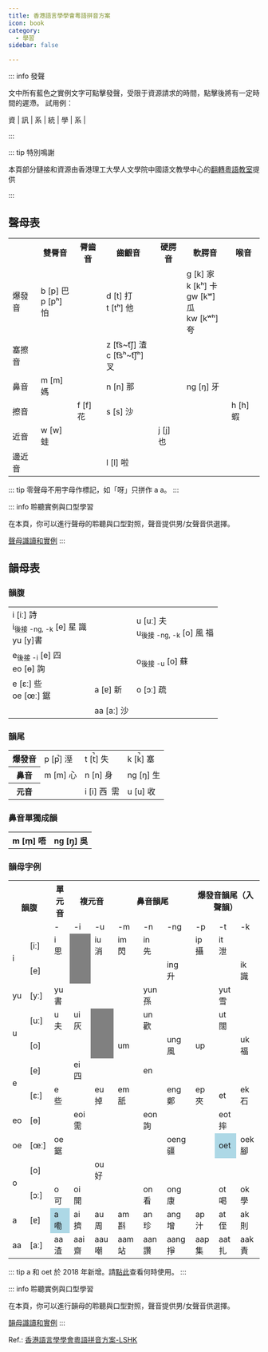 ```yaml
---
title: 香港語言學學會粵語拼音方案
icon: book
category:
  - 學習
sidebar: false

---
```


::: info 發聲

文中所有藍色之實例文字可點擊發聲，受限于資源請求的時間，點擊後將有一定時間的遲滯。
試用例：

<a onclick="_play('zi1')">資</a> |
<a onclick="_play('seon3')">訊</a> |
<a onclick="_play('hai6')">系</a> |
<a onclick="_play('tung2')">統</a> |
<a onclick="_play('hok6')">學</a> |
<a onclick="_play('hai6')">系</a> |

:::

::: tip 特別鳴謝

本頁部分鏈接和資源由香港理工大學人文學院中國語文教學中心的[翻轉粵語教室](https://www.polyu.edu.hk/clc/cantonese/about/)提供

:::

## 聲母表

<table>
    <tr>
        <th></th>
        <th>雙脣音</th>
        <th>脣齒音</th>
        <th>齒齦音</th>
        <th>硬腭音</th>
        <th>軟腭音</th>
        <th>喉音</th>
    </tr>
    <tr>
        <td>爆發音</td>
        <td>
          <a onclick="_play('baa1')">b [p] 巴 </a><br />
          <a onclick="_play('paa3')">p [pʰ] 怕 </a>
        </td>
        <td ></td>
        <td >
          <a onclick="_play('daa2')">d [t] 打 </a><br />
          <a onclick="_play('taa1')">t [tʰ] 他 </a>
        </td>
        <td ></td>
        <td>
          <a onclick="_play('gaa1')">g [k] 家 </a><br />
          <a onclick="_play('kaa1')">k [kʰ] 卡 </a><br />
          <a onclick="_play('gwaa1')">gw [kʷ] 瓜 </a><br />
          <a onclick="_play('kwaa1')">kw [kʷʰ] 夸 </a>
        </td>
        <td></td>
    </tr>
    <tr>
        <td>塞擦音</td>
        <td></td>
        <td></td>
        <td>
          <a onclick="_play('zaa1')">z [t͡s~t͡ʃ] 渣 </a><br />
          <a onclick="_play('caa1')">c [t͡sʰ~t͡ʃʰ] 叉 </a>
        </td>
        <td></td>
        <td></td>
        <td></td>
    </tr>
    <tr>
        <td >鼻音</td>
        <td>
          <a onclick="_play('maa1')">m [m] 媽 </a>
        </td>
        <td></td>
        <td>
          <a onclick="_play('naa1')">n [n] 那 </a>
        </td>
        <td></td>
        <td>
          <a onclick="_play('ngaa4')">ng [ŋ] 牙 </a>
        </td>
        <td></td>
    </tr>
    <tr>
        <td>擦音</td>
        <td></td>
        <td>
          <a onclick="_play('faa1')">f [f] 花 </a>
        </td>
        <td>
          <a onclick="_play('saa1')">s [s] 沙 </a>
        </td>
        <td></td>
        <td></td>
        <td>
          <a onclick="_play('haa1')">h [h] 蝦 </a>
        </td>
    </tr>
    <tr>
        <td>近音</td>
        <td>
          <a onclick="_play('waa1')">w [w] 蛙 </a>
        </td>
        <td></td>
        <td></td>
        <td>
          <a onclick="_play('jaa5')">j [j] 也 </a>
        </td>
        <td></td>
        <td></td>
    </tr>
    <tr>
        <td>邊近音</td>
        <td></td>
        <td></td>
        <td>
          <a onclick="_play('laa1')">l [l] 啦 </a>
        </td>
        <td></td>
        <td></td>
        <td></td>
    </tr>
</table>

::: tip
零聲母不用字母作標記，如「呀」只拼作 a a。
:::

::: info 聆聽實例與口型學習

在本頁，你可以進行聲母的聆聽與口型對照，聲音提供男/女聲音供選擇。

[聲母識讀和實例](https://www.polyu.edu.hk/clc/cantonese/phoneticKnowledge/initial/recognizingInitial/)
:::

## 韻母表

### 韻腹
<table>
    <tr>
        <td>
            i [iː] <a onclick="_play('si1')">詩</a><br />
            i<sub>後接 -ng, -k</sub> [e] <a onclick="_play('sing1')">星</a>&nbsp;<a onclick="_play('sik1')">識</a><br />
             yu [y]<a onclick="_play('syu1')">書</a>
        </td>
        <td></td>
        <td>u [uː] <a onclick="_play('fu1')">夫</a><br />
            u<sub>後接 -ng, -k</sub> [o]  <a onclick="_play('fung1')">風</a>&nbsp;<a onclick="_play('fuk1')">福</a>
        </td>
    </tr>
    <tr>
        <td>e<sub>後接 -i</sub> [e]  <a onclick="_play('sei3')">四</a><br />
            eo [ɵ]  <a onclick="_play('seon1')">詢</a>
        </td>
        <td></td>
        <td>o<sub>後接 -u</sub> [o]  <a onclick="_play('sou1')">蘇</a>
        </td>
    </tr>
    <tr>
        <td>e [ɛː]  <a onclick="_play('se1')">些</a><br />
            oe [œː]  <a onclick="_play('goe3')">鋸</a>
        </td>
        <td>a [ɐ]  <a onclick="_play('san1')">新</a>
        </td>
        <td>o [ɔː]  <a onclick="_play('so1')">疏</a>
        </td>
    </tr>
    <tr>
        <td></td>
        <td>aa [aː]  <a onclick="_play('saa1')">沙</a>
        </td>
        <td></td>
    </tr>
</table>

### 韻尾

<table>
    <tr>
        <th>爆發音</th>
        <td>p [p̚] <a onclick="_play('sap1')">溼</a></td>
        <td>t [t̚] <a onclick="_play('sat1')">失 </a></td>
        <td>k [k̚] <a onclick="_play('sak1')">塞 </a></td>
    </tr>
    <tr>
        <th>鼻音</th>
        <td>m [m] <a onclick="_play('sam1')">心</a></td>
        <td>n [n] <a onclick="_play('san1')">身 </a></td>
        <td>ng [ŋ] <a onclick="_play('sang1')">生 </a></td>
    </tr>
    <tr>
        <th>元音</th>
        <td></td>
        <td>i [i] <a onclick="_play('sai1')">西</a>&nbsp;
            <a onclick="_play('seoi1')">需</a>
        </td>
        <td>u [u] <a onclick="_play('sau1')">收</a></td>
    </tr>
</table>

### 鼻音單獨成韻
<table>
    <tr>
        <th>m [m̩]  <a onclick="_play('m4')">唔</a> </th>
        <th>ng [ŋ̩] <a onclick="_play('ng4')">吳</a> </th>
    </tr>
</table>

### 韻母字例

<table>
    <tr>
        <th colspan="2" rowspan="2">韻腹</th>
        <th>單元音</th>
        <th colspan="2">複元音</th>
        <th colspan="3">鼻音韻尾</th>
        <th colspan="3">爆發音韻尾（入聲韻）</th>
    </tr>
    <tr>
        <td>-</td>
        <td>-i</td>
        <td>-u</td>
        <td>-m</td>
        <td>-n</td>
        <td>-ng</td>
        <td>-p</td>
        <td>-t</td>
        <td>-k</td>
    </tr>
    <tr>
        <td rowspan="2"> i</td>
        <td> [iː] </td>
        <td> <a onclick="_play('si1')">i 思 </a> </td>
        <td bgcolor="grey"></td>
        <td> <a onclick="_play('siu1')">iu 消 </a> </td>
        <td> <a onclick="_play('sim2')">im 閃 </a> </td>
        <td> <a onclick="_play('sin1')">in 先 </a> </td>
        <td> </td>
        <td> <a onclick="_play('sip3')">ip 攝 </a> </td>
        <td> <a onclick="_play('sit3')">it 泄 </a> </td>
        <td> </td>
    </tr>
    <tr>
        <td> [e] </td>
        <td> </td>
        <td bgcolor="grey"></td>
        <td> </td>
        <td> </td>
        <td> </td>
        <td> <a onclick="_play('sing1')">ing 升 </a> </td>
        <td> </td>
        <td> </td>
        <td> <a onclick="_play('sik1')">ik 識 </a> </td>
    </tr>
    <tr>
        <td> yu </td>
        <td> [yː] </td>
        <td> <a onclick="_play('syu1')">yu 書 </a> </td>
        <td> </td>
        <td> </td>
        <td> </td>
        <td> <a onclick="_play('syun1')">yun 孫 </a> </td>
        <td> </td>
        <td> </td>
        <td> <a onclick="_play('syut3')">yut 雪 </a> </td>
        <td> </td>
    </tr>
    <tr>
        <td rowspan="2">u</td>
        <td> [uː] </td>
        <td> <a onclick="_play('fu1')">u 夫 </a> </td>
        <td> <a onclick="_play('fui1')">ui 灰 </a> </td>
        <td bgcolor="grey"></td>
        <td> </td>
        <td> <a onclick="_play('fun1')">un 歡 </a> </td>
        <td> </td>
        <td> </td>
        <td> <a onclick="_play('fut3')">ut 闊 </a> </td>
        <td> </td>
    </tr>
    <tr>
        <td>[o]</td>
        <td> </td>
        <td> </td>
        <td bgcolor="grey"></td>
        <td> um </td>
        <td> </td>
        <td> <a onclick="_play('fung1')"> ung 風 </a> </td>
        <td> up</td>
        <td> </td>
        <td> <a onclick="_play('fuk1')">uk 福 </a> </td>
    </tr>
    <tr>
        <td rowspan="2">e</td>
        <td> [e] </td>
        <td> </td>
        <td> <a onclick="_play('sei3')"> ei 四 </a> </td>
        <td> </td>
        <td> </td>
        <td> en </td>
        <td> </td>
        <td> </td>
        <td> </td>
        <td> </td>
    </tr>
    <tr>
        <td> [ɛː] </td>
        <td> <a onclick="_play('se1')">e 些 </a> </td>
        <td> </td>
        <td> <a onclick="_play('deu6')">eu 掉 </a> </td>
        <td> <a onclick="_play('lem2')">em 舐 </a> </td>
        <td> </td>
        <td> <a onclick="_play('zeng6')">eng 鄭 </a> </td>
        <td> <a onclick="_play('gep6')">ep 夾 </a> </td>
        <td> et </td>
        <td> <a onclick="_play('sek6')">ek 石 </a> </td>
    </tr>
    <tr>
        <td> eo </td>
        <td> [ɵ] </td>
        <td> </td>
        <td> <a onclick="_play('seoi1')">eoi 需 </a> </td>
        <td> </td>
        <td> </td>
        <td> <a onclick="_play('seon1')">eon 詢 </a> </td>
        <td> </td>
        <td> </td>
        <td> <a onclick="_play('seot1')">eot 摔 </a></td>
        <td> </td>
    </tr>
    <tr>
        <td>oe</td>
        <td>[œː]</td>
        <td> <a onclick="_play('goe3')">oe 鋸 </a> </td>
        <td> </td>
        <td> </td>
        <td> </td>
        <td> </td>
        <td> <a onclick="_play('goeng1')">oeng 疆 </a> </td>
        <td> </td>
        <td bgcolor="lightblue"><a onclick="_jyutpingPlay('oet6')"> oet</a></td>
        <td> <a onclick="_play('goek3')">oek 腳 </a> </td>
    </tr>
    <tr>
        <td rowspan="2">o</td>
        <td> [o] </td>
        <td> </td>
        <td> </td>
        <td> <a onclick="_play('hou2')">ou 好 </a> </td>
        <td> </td>
        <td> </td>
        <td> </td>
        <td> </td>
        <td> </td>
        <td> </td>
    </tr>
    <tr>
        <td>[ɔː]</td>
        <td> <a onclick="_play('ho2')"> o 可 </a> </td>
        <td> <a onclick="_play('hoi1')"> oi 開 </a> </td>
        <td> </td>
        <td> </td>
        <td> <a onclick="_play('hon3')"> on 看 </a> </td>
        <td> <a onclick="_play('hong1')"> ong 康 </a> </td>
        <td> </td>
        <td> <a onclick="_play('hot3')"> ot 喝 </a> </td>
        <td> <a onclick="_play('hok6')"> ok 學 </a> </td>
    </tr>
    <tr>
        <td>a</td>
        <td>[ɐ]</td>
        <td bgcolor="lightblue"> <a onclick="_jyutpingPlay('la3')"> a 嘞 </a></td>
        <td> <a onclick="_play('zai1')"> ai 擠 </a> </td>
        <td> <a onclick="_play('zau1')"> au 周 </a> </td>
        <td> <a onclick="_play('zam1')"> am 斟 </a> </td>
        <td> <a onclick="_play('zan1')"> an 珍 </a> </td>
        <td> <a onclick="_play('zang1')"> ang 增 </a> </td>
        <td> <a onclick="_play('zap1')"> ap 汁 </a> </td>
        <td> <a onclick="_play('zat6')"> at 侄 </a> </td>
        <td> <a onclick="_play('zak1')"> ak 則 </a> </td>
    </tr>
    <tr>
        <td>aa</td>
        <td>[aː]</td>
        <td> <a onclick="_play('zaa1')"> aa 渣 </a> </td>
        <td> <a onclick="_play('zaai1')"> aai 齋 </a> </td>
        <td> <a onclick="_play('zaau1')"> aau 嘲 </a> </td>
        <td> <a onclick="_play('zaam6')"> aam 站 </a> </td>
        <td> <a onclick="_play('zaan3')"> aan 讚 </a> </td>
        <td> <a onclick="_play('zaang6')"> aang 掙 </a> </td>
        <td> <a onclick="_play('zaap6')"> aap 集 </a> </td>
        <td> <a onclick="_play('zaat3')"> aat 扎 </a> </td>
        <td> <a onclick="_play('zaak6')"> aak 責 </a> </td>
    </tr>
</table>

::: tip
a 和 oet 於 2018 年新增。請[點此](https://e40058f5-5f04-4db7-8d70-4650bee22b88.filesusr.com/ugd/508b98_8bead2fef24f46e79eba9bc86faf3075.pdf)查看何時使用。
:::

::: info 聆聽實例與口型學習

在本頁，你可以進行韻母的聆聽與口型對照，聲音提供男/女聲音供選擇。

[韻母識讀和實例](https://www.polyu.edu.hk/clc/cantonese/phoneticKnowledge/vowel/recognizingVowel/)
:::

Ref.: [香港語言學學會粵語拼音方案-LSHK](https://lshk.org/jyutping-scheme/)